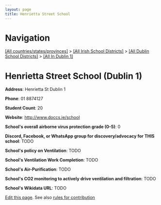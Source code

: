 ```yaml
---
layout: page
title: Henrietta Street School
---
```

# Navigation

[[All countries/states/provinces]](../../../..) > [[All Irish School Districts]](../../..) > [[All Dublin School Districts]](../..) > [[All In Dublin 1]](..)

# Henrietta Street School (Dublin 1)

**Address**: Henrietta St Dublin 1

**Phone**: 01 8874127

**Student Count**: 20

**Website**: <http://www.doccs.ie/school>

**School's overall airborne virus protection grade (0-5)**: 0

**Discord, Facebook, or WhatsApp group for discovery/advocacy for THIS school**: TODO

**School's policy on Ventilation**: TODO

**School's Ventilation Work Completion**: TODO

**School's Air-Purification**: TODO

**School's CO2 monitoring to actively drive ventilation and filtration**: TODO

**School's Wikidata URL**: TODO


[Edit this page](https://github.com/ventilate-schools/Ireland/edit/main/./Dublin_1/Henrietta_Street_School.md). See also [rules for contribution](../../../contribution-rules/)